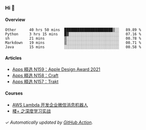 ### Hi 👋

#### Overview

<!--START_SECTION:waka-->
```text
Other      40 hrs 50 mins  ██████████████████████▒░░   89.89 % 
Python     3 hrs 15 mins   █▓░░░░░░░░░░░░░░░░░░░░░░░   07.16 % 
sh         21 mins         ▒░░░░░░░░░░░░░░░░░░░░░░░░   00.78 % 
Markdown   19 mins         ▒░░░░░░░░░░░░░░░░░░░░░░░░   00.71 % 
Java       15 mins         ░░░░░░░░░░░░░░░░░░░░░░░░░   00.58 % 
```
<!--END_SECTION:waka-->

#### Articles

<!-- BLOG:START -->
- [Apps 精选 N159：Apple Design Award 2021](https://huhuhang.com/post/product-hunt/product-hunt-n159)
- [Apps 精选 N158：Craft](https://huhuhang.com/post/product-hunt/product-hunt-n158)
- [Apps 精选 N157：Trakt](https://huhuhang.com/post/product-hunt/product-hunt-n157)
<!-- BLOG:END -->

#### Courses

<!-- SYL:START -->
- [AWS Lambda 开发企业微信消息机器人](https://lanqiao.cn/courses/2868)
- [楼+ 之深度学习实战](https://lanqiao.cn/courses/2617)
<!-- SYL:END -->

###### ✓ Automatically updated by [GitHub Action](https://github.com/huhuhang/huhuhang/actions).
